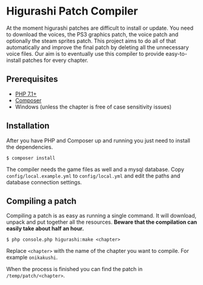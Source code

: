# Higurashi Patch Compiler

At the moment higurashi patches are difficult to install or update. You need to download the voices, the PS3 graphics patch, the voice patch and optionally the steam sprites patch. This project aims to do all of that automatically and improve the final patch by deleting all the unnecessary voice files. Our aim is to eventually use this compiler to provide easy-to-install patches for every chapter.

## Prerequisites

- [PHP 7.1+](http://php.net/)
- [Composer](https://getcomposer.org/)
- Windows (unless the chapter is free of case sensitivity issues)

## Installation

After you have PHP and Composer up and running you just need to install the dependencies.

```
$ composer install
```

The compiler needs the game files as well and a mysql database. Copy `config/local.example.yml` to `config/local.yml` and edit the paths and database connection settings.

## Compiling a patch

Compiling a patch is as easy as running a single command. It will download, unpack and put together all the resources. **Beware that the compilation can easily take about half an hour.**

```
$ php console.php higurashi:make <chapter>
```

Replace `<chapter>` with the name of the chapter you want to compile. For example `onikakushi`.

When the process is finished you can find the patch in `/temp/patch/<chapter>`.
